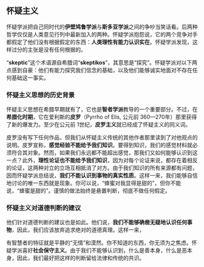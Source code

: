 ## 怀疑主义

怀疑学派把自己同时代的**伊壁鸠鲁学派**与**斯多亚学派**之间的争吵当笑话看。后两种哲学仅仅是人类意见行列中最新加入的两种。怀疑学派抱怨说，它的两个竞争对手都假定了他们没有根据假定的东西：**人类理性有能力认识实在**。怀疑学派发现，这样过分的主张是没有任何根据的。

“**skeptic**”这个术语源自希腊词“**skeptikos**”，其意思是“探究”。怀疑学派对以下两点感到自豪：他们有能力探究我们信念的基础，以及他们能够诚实地面对不存在任何基础这一事实。

### 怀疑主义思想的历史背景

怀疑主义思想在希腊早期就有了，它也是**智者学派**教导的一个重要部分。不过，在**希腊化时期**，它在爱利斯的**皮罗**（Pyrrho of Elis, 公元前 360—270年）那里获得了新的爆发力。至少在公元前 1世纪，**皮罗主义**就已经成了怀疑主义的同义词。

皮罗没有写下任何作品，但我们从怀疑主义传统的其他作者那里读到了对他观点的说明。皮罗宣称，**感觉经验不能给予我们知识**。要得到知识，我们的感觉材料就必须符合其对象。然而，如果我们永远都不能超出感觉，那我们又如何能够认识到这一点？此外，**理性论证也不能给予我们知识**，因为对每个论证来说，都存在着相反的论证，这两种对立的立场互相抵消了对方。由于我们知识的所有来源都有问题，因而怀疑学派总结说，**我们不能认识到事物的真实性质**。这样一来，我们能够自信地讨论的唯一东西就是现象。你可以说，“蜂蜜对我显得是甜的”，但你不能说，“蜂蜜是甜的”。谨慎的做法始终是悬置判断，彻底不做任何假定。

### 怀疑主义对道德判断的建议

他们针对道德判断的建议也是如此。他们说，**我们不能够确凿无疑地认识任何事物**，因此，我们应该放弃追求绝对的道德真理。这样一来，

有智慧者的特征就是平静的“无情”和漠然。你不知道的东西，你无须为之焦虑。怀疑学派喜好**社会保守主义**。由于我们不能够认识到，什么是善本身，什么是恶本身，因此，我们最好把这样的判断留给法律和传统的共识。